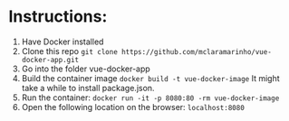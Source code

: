 # Instructions:
1. Have Docker installed
2. Clone this repo
   ```git clone https://github.com/mclaramarinho/vue-docker-app.git```
3. Go into the folder vue-docker-app
4. Build the container image
  ```docker build -t vue-docker-image```
  It might take a while to install package.json.
6. Run the container:
  ```docker run -it -p 8080:80 -rm vue-docker-image```
7. Open the following location on the browser:
  ```localhost:8080```

